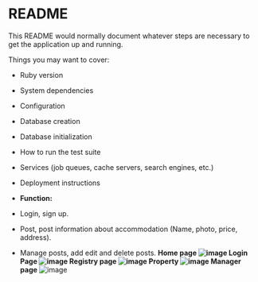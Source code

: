 # README

This README would normally document whatever steps are necessary to get the
application up and running.

Things you may want to cover:

* Ruby version

* System dependencies

* Configuration

* Database creation

* Database initialization

* How to run the test suite

* Services (job queues, cache servers, search engines, etc.)

* Deployment instructions
* <b> Function: </b>
* Login, sign up.
* Post, post information about accommodation (Name, photo, price, address).
* Manage posts, add edit and delete posts.
<b> Home page
![image](https://github.com/Zanyi09/Property-finder/assets/137127068/48e71b01-fa2d-4ddf-bf1a-4476bcd0aa7d)
Login Page
![image](https://github.com/Zanyi09/Property-finder/assets/137127068/81ee1aff-0d9a-452c-a322-e110ce5d76ea)
Registry page
![image](https://github.com/Zanyi09/Property-finder/assets/137127068/11ae7226-0752-4e3b-9ddc-e9b72cdbd9d5)
Property
![image](https://github.com/Zanyi09/Property-finder/assets/137127068/7b4cb442-db5b-4a42-a09a-3fc7b287ca52)
Manager page</b>
![image](https://github.com/Zanyi09/Property-finder/assets/137127068/44807f6f-543b-4f36-9ea7-169c877d7e60)





